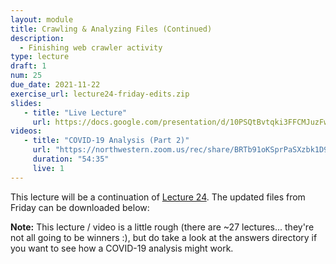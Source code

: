 ```yaml
---
layout: module
title: Crawling & Analyzing Files (Continued)
description:
  - Finishing web crawler activity
type: lecture
draft: 1
num: 25
due_date: 2021-11-22
exercise_url: lecture24-friday-edits.zip
slides: 
   - title: "Live Lecture"
     url: https://docs.google.com/presentation/d/10PSQtBvtqki3FFCMJuzFwuvl9J-UTYUn7upLlITGJUQ/edit?usp=sharing
videos:
   - title: "COVID-19 Analysis (Part 2)"
     url: "https://northwestern.zoom.us/rec/share/BRTb91oKSprPaSXzbk1D9HggCWq_0tMbtoUdkC2Owv_lr6dZB2afbO7U0J7uzJZW.5dXrYgKSqW1oyehR"
     duration: "54:35"
     live: 1
---
```


This lecture will be a continuation of [Lecture 24](week09-lecture03). The updated files from Friday can be downloaded below:

**Note:** This lecture / video is a little rough (there are ~27 lectures... they're not all going to be winners :), but do take a look at the answers directory if you want to see how a COVID-19 analysis might work.

